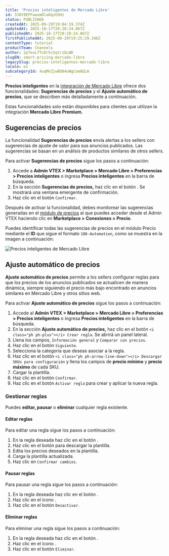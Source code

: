 ```yaml
---
title: 'Precios inteligentes de Mercado Libre'
id: 3J8t9EFFaaxmOloOqzU5Hz
status: PUBLISHED
createdAt: 2025-09-29T19:04:19.374Z
updatedAt: 2025-10-17T20:20:24.067Z
publishedAt: 2025-10-17T20:20:24.067Z
firstPublishedAt: 2025-09-29T19:25:29.346Z
contentType: tutorial
productTeam: Channels
author: 2p7evLfTcDrhc5qtrzbLWD
slugEN: smart-pricing-mercado-libre
legacySlug: precios-inteligentes-mercado-libre
locale: es
subcategoryId: 4uqMnZjwBO04uWgCom8QiA
---
```


**Precios inteligentes** en la [integración de Mercado Libre](xxxxx) ofrece dos funcionalidades: **Sugerencias de precios** y el **Ajuste automático de precios**, que se describen más detalladamente a continuación.

Estas funcionalidades solo están disponibles para clientes que utilizan la integración **Mercado Libre Premium.**

## Sugerencias de precios

La funcionalidad **Sugerencias de precios** envía alertas a los sellers con sugerencias de ajuste de valor para sus anuncios publicados. Las sugerencias se basan en un análisis de productos similares de otros sellers.

Para activar **Sugerencias de precios** sigue los pasos a continuación:

1. Accede a **Admin VTEX > Marketplace > Mercado Libre > Preferencias > Precios inteligentes** o ingresa **Precios inteligentes** en la barra de búsqueda.
2. En la sección **Sugerencias de precios,** haz clic en el botón <i class="ph ph-play-circle"></i>. Se mostrará una ventana emergente de confirmación.
3. Haz clic en el botón `Confirmar`.

Después de activar la funcionalidad, debes monitorear las sugerencias generadas en el [módulo de precios](/es/tracks/precos-101--6f8pwCns3PJHqMvQSugNfP) al que puedes acceder desde el Admin VTEX haciendo clic en **Marketplace > Conexiones > Precio**.

Puedes identificar todas las sugerencias de precios en el módulo Precio mediante el **ID** que sigue el formato `186-Automation`, como se muestra en la imagen a continuación:

![Precios inteligentes de Mercado Libre](https://cdn.statically.io/gh/vtexdocs/help-center-content/refs/heads/main/docs/es/tutorials/integraciones/configuración-de-las-integraciones/precios-inteligentes-mercado-libre_1.png)

## Ajuste automático de precios
**Ajuste automático de precios** permite a los sellers configurar reglas para que los precios de los anuncios publicados se actualicen de manera dinámica, siempre siguiendo el precio más bajo encontrado en anuncios similares en Mercado Libre y otros sitios web.

Para activar **Ajuste automático de precios** sigue los pasos a continuación:

1. Accede al **Admin VTEX > Marketplace > Mercado Libre > Preferencias > Precios inteligentes** o ingresa **Precios inteligentes** en la barra de búsqueda.
2. En la sección **Ajuste automático de precios,** haz clic en el botón `<i class="ph ph-plus"></i> Crear regla`. Se abrirá un panel lateral.
3. Llena los campos, `Información general` y `Comparar con precios`.   
4. Haz clic en el botón `Siguiente`.
5. Selecciona la categoría que deseas asociar a la regla.
6. Haz clic en el botón `<i class="ph ph-arrow-line-down"></i> Descargar SKUs para configuración` y llena los campos de **precio mínimo** y **precio máximo** de cada SKU.
7. Cargar la plantilla.
8. Haz clic en el botón `Confirmar`.
9. Haz clic en el botón `Activar regla` para crear y aplicar la nueva regla.

### Gestionar reglas

Puedes **editar, pausar** o **eliminar** cualquier regla existente.

#### Editar reglas

Para editar una regla sigue los pasos a continuación:

1. En la regla deseada haz clic en el botón <i class="ph ph-pencil-simple"></i>.  
2. Haz clic en el botón <i class="ph ph-arrow-line-down"></i> para descargar la plantilla.  
3. Edita los precios deseados en la plantilla.  
4. Carga la plantilla actualizada.  
5. Haz clic en `Confirmar cambios`.  

#### Pausar reglas

Para pausar una regla sigue los pasos a continuación:

1. En la regla deseada haz clic en el botón <i class="ph ph-pencil-simple"></i>.    
2. Haz clic en el ícono <i class="ph ph-pause-circle"></i>.    
3. Haz clic en el botón `Desactivar`.  

#### Eliminar reglas

Para eliminar una regla sigue los pasos a continuación:

1. En la regla deseada haz clic en el botón <i class="ph ph-pencil-simple"></i>.    
2. Haz clic en el ícono <i class="ph ph-trash"></i>.    
3. Haz clic en el botón `Eliminar`.
